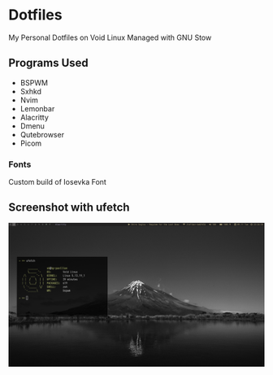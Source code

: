 # Dotfiles

My Personal Dotfiles on Void Linux
Managed with GNU Stow

## Programs Used

* BSPWM
* Sxhkd
* Nvim
* Lemonbar
* Alacritty
* Dmenu
* Qutebrowser
* Picom

### Fonts
Custom build of Iosevka Font

## Screenshot with ufetch
![desktop-screenshot](img/desktop-screenshot.png)
